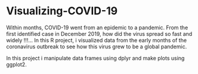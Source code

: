 # Visualizing-COVID-19

Within months, COVID-19 went from an epidemic to a pandemic. From the first identified case in December 2019, how did the virus spread so fast and widely !!!...
In this R project, i visualized data from the early months of the coronavirus outbreak to see how this virus grew to be a global pandemic.

In this project i manipulate data frames using dplyr and make plots using ggplot2. 

